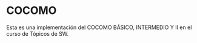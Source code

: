 # COCOMO
Esta es una implementación del COCOMO BÁSICO, INTERMEDIO Y II en el curso de Tópicos de SW.